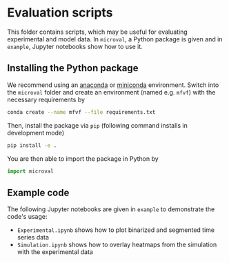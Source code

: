 # Evaluation scripts

This folder contains scripts, which may be useful for evaluating experimental and model data.
In `microval`, a Python package is given and in `example`, Jupyter notebooks show how to use it.

## Installing the Python package
We recommend using an [anaconda](https://www.anaconda.com/products/individual) or [miniconda](https://docs.conda.io/en/latest/miniconda.html) environment.
Switch into the `microval` folder and create an environment (named e.g. `mfvf`) with the necessary requirements by
```bash
conda create --name mfvf --file requirements.txt
```
Then, install the package via `pip` (following command installs in development mode)
```bash
pip install -e .
```
You are then able to import the package in Python by
```python
import microval
```

## Example code
The following Jupyter notebooks are given in `example` to demonstrate the code's usage:
  * `Experimental.ipynb` shows how to plot binarized and segmented time series data
  * `Simulation.ipynb` shows how to overlay heatmaps from the simulation with the experimental data